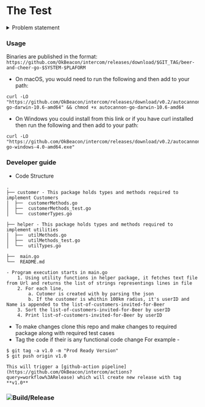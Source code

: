 # The Test

<details close>
<summary>Problem statement</summary>
<br>
We have some customer records in a text file (customers.txt) -- one customer per line, JSON lines formatted. We want to invite any customer within 100km of our Dublin office for some food and drinks on us. Write a program that will read the full list of customers and output the names and user ids of matching customers (within 100km), sorted by User ID (ascending).
<br>
You must use the first formula from <a href="https://en.wikipedia.org/wiki/Great-circle_distance">this Wikipedia article<\a> to calculate distance. Don't forget, you'll need to convert degrees to radians.
<br>
The GPS coordinates for our Dublin office are **53.339428, -6.257664**
<br>
You can find the Customer list <a href="https://s3.amazonaws.com/intercom-take-home-test/customers.txt">here</a>.
</details>


### Usage
Binaries are published in the format: `https://github.com/OkBeacon/intercom/releases/download/$GIT_TAG/beer-and-cheer-go-$SYSTEM-$PLAFORM`
- On macOS, you would need to run the following and then add to your path:
```
curl -LO "https://github.com/OkBeacon/intercom/releases/download/v0.2/autocannon-go-darwin-10.6-amd64" && chmod +x autocannon-go-darwin-10.6-amd64
```

- On Windows you could install from this link or if you have curl installed then run the following and then add to your path:
```
curl -LO "https://github.com/OkBeacon/intercom/releases/download/v0.2/autocannon-go-windows-4.0-amd64.exe"
```


### Developer guide

- Code Structure
```
.
├── customer - This package holds types and methods required to implement Customers
│  ├──  customerMethods.go
│  ├──  customerMethods_test.go
│  └──  customerTypes.go

├── helper - This package holds types and methods required to implement utilities
│  ├──  utilMethods.go
│  ├──  utilMethods_test.go
│  └──  utilTypes.go

├──  main.go
└──  README.md

- Program execution starts in main.go
	1. Using utility functions in helper package, it fetches text file from Url and returns the list of strings representings lines in file
	2. For each line,
		a. Cutomer is created with by parsing the json
		b. If the customer is whithin 100km radius, it's userID and Name is appended to the list-of-customers-invited-for-Beer
	3. Sort the list-of-customers-invited-for-Beer by userID
	4. Print list-of-customers-invited-for-Beer by userID

```

- To make changes clone this repo and make changes to required package along with required test cases
- Tag the code if their is any functional code change
	For example -
```
$ git tag -a v1.0 -m "Prod Ready Version"
$ git push origin v1.0
```
	This will trigger a [github-action pipeline](https://github.com/OkBeacon/intercom/actions?query=workflow%3ARelease) which will create new release with tag **v1.0**

### ![Build/Release](https://github.com/OkBeacon/intercom/workflows/Release/badge.svg)
